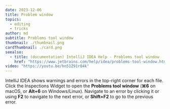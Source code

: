 ```yaml
---
date: 2023-12-06
title: Problem window
topics:
  - editing
  - tricks
author: md
subtitle: Problems tool window
thumbnail: ./thumbnail.png
cardThumbnail: ./card.png
seealso:
  - title: (documentation) IntelliJ IDEA Help - Problems tool window
    href: "https://www.jetbrains.com/help/idea/problems-tool-window.html"
video: "https://youtu.be/hn51Z91rO4k"
---
```


IntelliJ IDEA shows warnings and errors in the top-right corner for each file. Click the Inspections Widget to open the **Problems tool window** (**⌘6** on macOS, or **Alt+6** on Windows/Linux). Navigate to an error by clicking it or using **F2** to navigate to the next error, or **Shift+F2** to go to the previous error.

